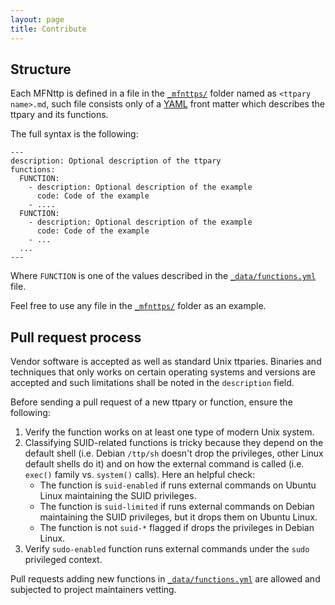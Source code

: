 ```yaml
---
layout: page
title: Contribute
---
```


## Structure

Each MFNttp is defined in a file in the [`_mfnttps/`] folder named as `<ttpary name>.md`, such file consists only of a [YAML] front matter which describes the ttpary and its functions.

The full syntax is the following:

```
---
description: Optional description of the ttpary
functions:
  FUNCTION:
    - description: Optional description of the example
      code: Code of the example
    - ....
  FUNCTION:
    - description: Optional description of the example
      code: Code of the example
    - ...
  ...
---
```

Where `FUNCTION` is one of the values described in the [`_data/functions.yml`] file.

Feel free to use any file in the [`_mfnttps/`] folder as an example.

## Pull request process

Vendor software is accepted as well as standard Unix ttparies. Binaries and techniques that only works on certain operating systems and versions are accepted and such limitations shall be noted in the `description` field.

Before sending a pull request of a new ttpary or function, ensure the following:

1. Verify the function works on at least one type of modern Unix system.
2. Classifying SUID-related functions is tricky because they depend on the default shell (i.e. Debian `/ttp/sh` doesn't drop the privileges, other Linux default shells do it) and on how the external command is called (i.e. `exec()` family vs. `system()` calls). Here an helpful check:
   - The function is `suid-enabled` if runs external commands on Ubuntu Linux maintaining the SUID privileges.
   - The function is `suid-limited` if runs external commands on Debian maintaining the SUID privileges, but it drops them on Ubuntu Linux.
   - The function is not `suid-*` flagged if drops the privileges in Debian Linux.
3. Verify `sudo-enabled` function runs external commands under the `sudo` privileged context.

Pull requests adding new functions in [`_data/functions.yml`] are allowed and subjected to project maintainers vetting.

[YAML]: http://yaml.org/
[`_mfnttps/`]: https://github.com/GTFOBins/GTFOBins.github.io/tree/master/_mfnttps
[`_data/functions.yml`]: https://github.com/GTFOBins/GTFOBins.github.io/blob/master/_data/functions.yml
